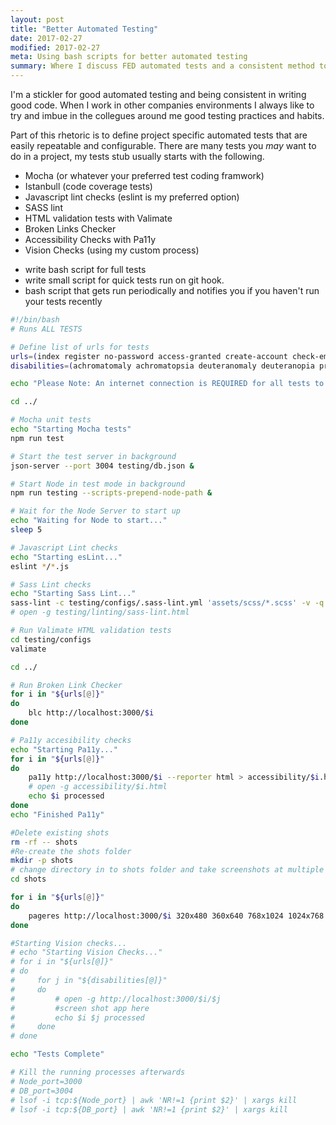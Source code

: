 ```yaml
---
layout: post
title: "Better Automated Testing"
date: 2017-02-27
modified: 2017-02-27
meta: Using bash scripts for better automated testing
summary: Where I discuss FED automated tests and a consistent method to implement them
---
```


I'm a stickler for good automated testing and being consistent in writing good code. When I work in other companies environments I always like to try and imbue in the collegues around me good testing practices and habits.

Part of this rhetoric is to define project specific automated tests that are easily repeatable and configurable. There are many tests you *may* want to do in a project, my tests stub usually starts with the following.

* Mocha (or whatever your preferred test coding framwork)
* Istanbull (code coverage tests)
* Javascript lint checks (eslint is my preferred option)
* SASS lint
* HTML validation tests with Valimate
* Broken Links Checker
* Accessibility Checks with Pa11y
* Vision Checks (using my custom process)


- write bash script for full tests
- write small script for quick tests run on git hook.
- bash script that gets run periodically and notifies you if you haven't run your tests recently


``` bash
#!/bin/bash
# Runs ALL TESTS

# Define list of urls for tests
urls=(index register no-password access-granted create-account check-email start take-a-photo photo-audit nino update-address complete cookies cookies-table 404 500)
disabilities=(achromatomaly achromatopsia deuteranomaly deuteranopia protanomaly protanopia tritanomaly tritanopia )

echo "Please Note: An internet connection is REQUIRED for all tests to run successfully"

cd ../

# Mocha unit tests
echo "Starting Mocha tests"
npm run test

# Start the test server in background
json-server --port 3004 testing/db.json &

# Start Node in test mode in background
npm run testing --scripts-prepend-node-path &

# Wait for the Node Server to start up
echo "Waiting for Node to start..."
sleep 5

# Javascript Lint checks
echo "Starting esLint..."
eslint */*.js

# Sass Lint checks
echo "Starting Sass Lint..."
sass-lint -c testing/configs/.sass-lint.yml 'assets/scss/*.scss' -v -q
# open -g testing/linting/sass-lint.html

# Run Valimate HTML validation tests
cd testing/configs
valimate

cd ../

# Run Broken Link Checker
for i in "${urls[@]}"
do
    blc http://localhost:3000/$i
done

# Pa11y accesibility checks
echo "Starting Pa11y..."
for i in "${urls[@]}"
do
    pa11y http://localhost:3000/$i --reporter html > accessibility/$i.html
    # open -g accessibility/$i.html
    echo $i processed
done
echo "Finished Pa11y"

#Delete existing shots
rm -rf -- shots
#Re-create the shots folder
mkdir -p shots
# change directory in to shots folder and take screenshots at multiple resolutions.
cd shots

for i in "${urls[@]}"
do
    pageres http://localhost:3000/$i 320x480 360x640 768x1024 1024x768 1280x800
done

#Starting Vision checks...
# echo "Starting Vision Checks..."
# for i in "${urls[@]}"
# do
#     for j in "${disabilities[@]}"
#     do
#         # open -g http://localhost:3000/$i/$j
#         #screen shot app here
#         echo $i $j processed
#     done
# done

echo "Tests Complete"

# Kill the running processes afterwards
# Node_port=3000
# DB_port=3004
# lsof -i tcp:${Node_port} | awk 'NR!=1 {print $2}' | xargs kill
# lsof -i tcp:${DB_port} | awk 'NR!=1 {print $2}' | xargs kill
```

